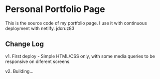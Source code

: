 # Personal Portfolio Page

This is the source code of my portfolio page. I use it with continuous deployment with netlify.
jdcruz83

## Change Log

v1. First deploy - Simple HTML/CSS only, with some media queries to be responsive on diferent screens.

v2. Building...
